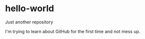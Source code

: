 # hello-world
Just another repository

I'm trying to learn about GitHub for the first time and not mess up.
